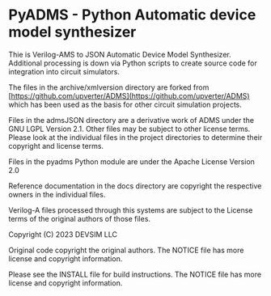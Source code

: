 # PyADMS - Python Automatic device model synthesizer

Thie is Verilog-AMS to JSON Automatic Device Model Synthesizer.  Additional processing is down via Python scripts to create source code for integration into circuit simulators.


The files in the archive/xmlversion directory are forked from [https://github.com/upverter/ADMS](https://github.com/upverter/ADMS) which has been used as the basis for other circuit simulation projects.

Files in the admsJSON directory are a derivative work of ADMS under the GNU LGPL Version 2.1.  Other files may be subject to other license terms.  Please look at the individual files in the project directories to determine their copyright and license terms.

Files in the pyadms Python module are under the Apache License Version 2.0

Reference documentation in the docs directory are copyright the respective owners in the individual files.

Verilog-A files processed through this systems are subject to the License terms of the original authors of those files.

Copyright (C) 2023 DEVSIM LLC

Original code copyright the original authors.  The NOTICE file has more license and copyright information.

Please see the INSTALL file for build instructions.  The NOTICE file has more license and copyright information.

